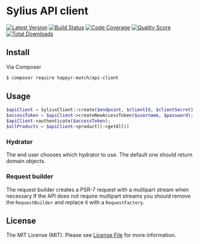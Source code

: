 # Sylius API client

[![Latest Version](https://img.shields.io/github/release/Happyr/match-api-client.svg?style=flat-square)](https://github.com/Happyr/match-api-client/releases)
[![Build Status](https://img.shields.io/travis/Happyr/match-api-client.svg?style=flat-square)](https://travis-ci.org/Happyr/match-api-client)
[![Code Coverage](https://img.shields.io/scrutinizer/coverage/g/Happyr/match-api-client.svg?style=flat-square)](https://scrutinizer-ci.com/g/Happyr/match-api-client)
[![Quality Score](https://img.shields.io/scrutinizer/g/Happyr/match-api-client.svg?style=flat-square)](https://scrutinizer-ci.com/g/Happyr/match-api-client)
[![Total Downloads](https://img.shields.io/packagist/dt/happyr-match/api-client.svg?style=flat-square)](https://packagist.org/packages/happyr-match/api-client)

## Install

Via Composer

``` bash
$ composer require happyr-match/api-client
```

## Usage

``` php
$apiClient = SyliusClient::create($endpoint, $clientId, $clientSecret);
$accessToken = $apiClient->createNewAccessToken($username, $password);
$apiClient->authenticate($accessToken);
$allProducts = $apiClient->product()->getAll()
```

### Hydrator

The end user chooses which hydrator to use. The default one should return domain objects.


### Request builder

The request builder creates a PSR-7 request with a multipart stream when necessary
If the API does not require multipart streams you should remove the `RequestBuilder`
and replace it with a `RequestFactory`.



## License

The MIT License (MIT). Please see [License File](LICENSE) for more information.
